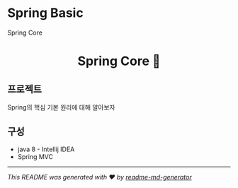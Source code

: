 # Spring Basic
Spring Core

<h1 align="center">Spring Core 👋</h1>

## 프로젝트

Spring의 핵심 기본 원리에 대해 알아보자

## 구성
* java 8 - Intellij IDEA 
* Spring MVC


***
_This README was generated with ❤️ by [readme-md-generator](https://github.com/kefranabg/readme-md-generator)_
